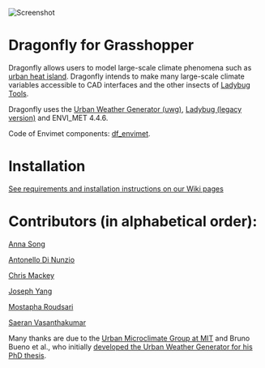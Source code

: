 ![Screenshot](https://github.com/chriswmackey/Dragonfly/blob/master/dragonfly.png)

Dragonfly for Grasshopper
========================================
Dragonfly allows users to model large-scale climate phenomena such as [urban heat island](https://github.com/chriswmackey/Dragonfly/wiki/Urban-Heat-Island).  Dragonfly intends
to make many large-scale climate variables accessible to CAD interfaces and the other insects of [Ladybug Tools](https://github.com/ladybug-tools).

Dragonfly uses the [Urban Weather Generator (uwg)](https://github.com/ladybug-tools/urbanWeatherGen), [Ladybug (legacy version)](https://github.com/mostaphaRoudsari/Ladybug) and ENVI_MET 4.4.6.<br/>

Code of Envimet components: [df_envimet](https://github.com/AntonelloDN/df_envimet).


Installation
========================================
[See requirements and installation instructions on our Wiki pages](https://github.com/chriswmackey/Dragonfly/wiki)


Contributors (in alphabetical order):
========================================

[Anna Song](https://github.com/annasong20)

[Antonello Di Nunzio](https://github.com/antonellodn)

[Chris Mackey](https://github.com/chriswmackey)

[Joseph Yang](https://github.com/hansukyang)

[Mostapha Roudsari](https://github.com/mostapharoudsari)

[Saeran Vasanthakumar](https://github.com/saeranv)


Many thanks are due to the [Urban Microclimate Group at MIT](http://urbanmicroclimate.scripts.mit.edu/index.php) and Bruno Bueno et al.,
who initially [developed the Urban Weather Generator for his PhD thesis](https://dspace.mit.edu/handle/1721.1/59107).
